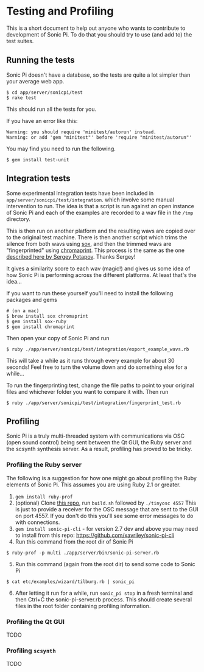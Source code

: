 # Testing and Profiling

This is a short document to help out anyone who wants to
contribute to development of Sonic Pi. To do that you should
try to use (and add to) the test suites.

## Running the tests

Sonic Pi doesn't have a database, so the tests are quite a lot
simpler than your average web app.

```
$ cd app/server/sonicpi/test
$ rake test
```

This should run all the tests for you. 

If you have an error like this:

```
Warning: you should require 'minitest/autorun' instead.
Warning: or add 'gem "minitest"' before 'require "minitest/autorun"'
```

You may find you need to run the following.

```
$ gem install test-unit
```

## Integration tests

Some experimental integration tests have been included in `app/server/sonicpi/test/integration`.
which involve some manual intervention to run. The idea is that a script is run against an open
instance of Sonic Pi and each of the examples are recorded to a wav file in the `/tmp` directory.

This is then run on another platform and the resulting wavs are copied over to the original test machine.
There is then another script which trims the silence from both wavs using [sox](http://sox.sourceforge.net/),
and then the trimmed wavs are "fingerprinted" using [chromaprint](https://acoustid.org/chromaprint). This
process is the same as the one [described here by Sergey Potapov](http://greyblake.com/blog/2013/12/19/how-to-compare-audio-in-ruby/).
Thanks Sergey!

It gives a similarity score to each wav (magic!) and gives us some idea of how Sonic Pi is performing
across the different platforms. At least that's the idea...

If you want to run these yourself you'll need to install the following packages and gems

```
# (on a mac)
$ brew install sox chromaprint
$ gem install sox-ruby
$ gem install chromaprint
```

Then open your copy of Sonic Pi and run

```
$ ruby ./app/server/sonicpi/test/integration/export_example_wavs.rb
```

This will take a while as it runs through every example for about 30 seconds! Feel free to turn the volume down and do
something else for a while...

To run the fingerprinting test, change the file paths to point to your original files and whichever folder you want to compare it with.
Then run

```
$ ruby ./app/server/sonicpi/test/integration/fingerprint_test.rb
```

## Profiling

Sonic Pi is a truly multi-threaded system with communications via OSC
(open sound control) being sent between the Qt GUI, the Ruby server and
the scsynth synthesis server. As a result, profiling has proved to be tricky.

### Profiling the Ruby server

The following is a suggestion for how one might go about profiling the Ruby
elements of Sonic Pi. This assumes you are using Ruby 2.1 or greater.

1. `gem install ruby-prof`
2. (optional) Clone [this repo](https://github.com/xavriley/tinyosc), run `build.sh` followed by `./tinyosc 4557`
 This is just to provide a receiver for the OSC message that are sent to the GUI
on port 4557. If you don't do this you'll see some error messages to do with connections.
3. `gem install sonic-pi-cli` - for version 2.7 dev and above you may need to install from this repo: https://github.com/xavriley/sonic-pi-cli
4. Run this command from the root dir of Sonic Pi

```
$ ruby-prof -p multi ./app/server/bin/sonic-pi-server.rb
```

5. Run this command (again from the root dir) to send some code to Sonic Pi

```
$ cat etc/examples/wizard/tilburg.rb | sonic_pi
```

6. After letting it run for a while, run `sonic_pi stop` in a fresh terminal
and then Ctrl+C the sonic-pi-server.rb process. This should create several
files in the root folder containing profiling information.

### Profiling the Qt GUI

TODO

### Profiling `scsynth`

TODO
